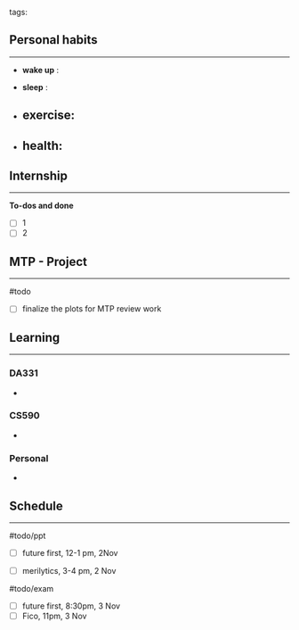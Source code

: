 tags: 
## Personal habits
--- 

- **wake up** :

- **sleep** :

-  **exercise**:
	- 

-  **health**: 
	- 



## Internship 
---
**To-dos and done**
- [ ] 1
- [ ] 2

## MTP - Project
--- 
#todo
- [ ] finalize the plots for MTP review work



## Learning
---
### DA331
- 

### CS590
- 

### Personal
- 

## Schedule
---
#todo/ppt
- [ ] future first, 12-1 pm, 2Nov
- [ ] merilytics, 3-4 pm, 2 Nov


#todo/exam
- [ ] future first, 8:30pm, 3 Nov
- [ ] Fico, 11pm, 3 Nov